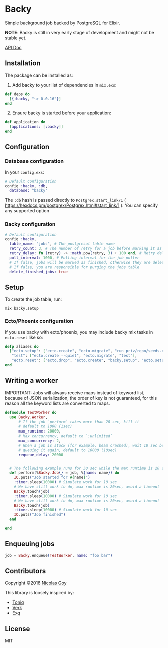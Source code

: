 # Backy

Simple background job backed by PostgreSQL for Elixir.

**NOTE**: Backy is still in very early stage of development and might not be
stable yet.

[API Doc](https://hexdocs.pm/backy/api-reference.html)

## Installation

The package can be installed as:

1. Add backy to your list of dependencies in `mix.exs`:

```elixir
def deps do
  [{:backy, "~> 0.0.16"}]
end
```

2. Ensure backy is started before your application:

```elixir
def application do
  [applications: [:backy]]
end
```

## Configuration

### Database configuration

In your `config.exs`:

```elixir
# Default configuration
config :backy, :db,
  database: "backy"
```

The `:db` hash is passed directly to `Postgrex.start_link/1`
( https://hexdocs.pm/postgrex/Postgrex.html#start_link/1 ).
You can specify any supported option

### Backy configuration

```elixir
# Default configuration
config :backy,
  table_name: "jobs", # The postgresql table name
  retry_count: 3, # The number of retry for a job before marking it as failed
  retry_delay: fn (retry) -> :math.pow(retry, 3) + 100 end, # Retry delay
  poll_interval: 1000, # Polling interval for the job poller
  # If false, jobs will be marked as finished, otherwise they are deleted
  # If false, you are responsible for purging the jobs table
  delete_finished_jobs: true
```

## Setup

To create the job table, run:

```
mix backy.setup
```

### Ecto/Phoenix configuration

If you use backy with ecto/phoenix, you may include backy mix tasks
in `ecto.reset` like so:

```elixir
defp aliases do
  ["ecto.setup": ["ecto.create", "ecto.migrate", "run priv/repo/seeds.exs"],
   "test": ["ecto.create --quiet", "ecto.migrate", "test"],
   "ecto.reset": ["ecto.drop", "ecto.create", "backy.setup", "ecto.setup"]]
end
```

## Writing a worker

IMPORTANT: Jobs will always receive maps instead of keyword list, because of
JSON serialization, the order of key is not guaranteed, for this reason
all the keyword lists are converted to maps.

```elixir
defmodule TestWorker do
  use Backy.Worker,
      # If the job `perform` takes more than 20 sec, kill it
      # default to 1000 (1sec)
      max_runtime: 20000,
      # Max concurrency, default to `:unlimited`
      max_concurrency: 2,
      # When a job is stuck (for example, beam crashed), wait 10 sec before
      # queuing it again, default to 10000 (10sec)
      requeue_delay: 20000


  # The following example runs for 30 sec while the max runtime is 20 sec
  def perform(%Backy.Job{} = job, %{name: name}) do
    IO.puts("Job started for #{name}")
    :timer.sleep(10000) # Simulate work for 10 sec
    # We have still work to do, max runtime is 20sec, avoid a timeout
    Backy.touch(job)
    :timer.sleep(10000) # Simulate work for 10 sec
    # We have still work to do, max runtime is 20sec, avoid a timeout
    Backy.touch(job)
    :timer.sleep(10000) # Simulate work for 10 sec
    IO.puts("Job finished")
  end

end
```

## Enqueuing jobs

```elixir
job = Backy.enqueue(TestWorker, name: "foo bar")
```

## Contributors

Copyright ©2016 [Nicolas Goy](http://github.com/kuon)

This library is loosely inspired by:

- [Toniq](https://github.com/joakimk/toniq)
- [Verk](https://github.com/edgurgel/verk)
- [Exq](https://github.com/akira/exq)

## License

MIT
